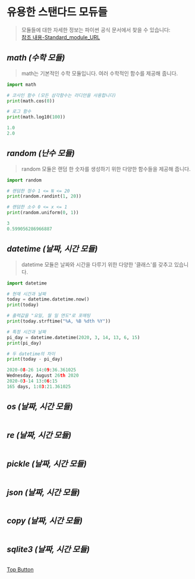 유용한 스탠다드 모듀들
=============
> 모듈들에 대한 자세한 정보는 파이썬 공식 문서에서 찾을 수 있습니다:  
[참조 내용-Standard_module_URL](https://docs.python.org/ko/3/library/)  
  
*math (수학 모듈)*
-------------  
>   math는 기본적인 수학 모듈입니다. 여러 수학적인 함수를 제공해 줍니다.  
```python
import math

# 코사인 함수 (모든 삼각함수는 라디안을 사용합니다)
print(math.cos(0))

# 로그 함수
print(math.log10(100))
```  
  
``` python
1.0
2.0
```  

*random (난수 모듈)*
-------------  
> random 모듈은 랜덤 한 숫자를 생성하기 위한 다양한 함수들을 제공해 줍니다.  
```python
import random

# 랜덤한 정수 1 <= N <= 20 
print(random.randint(1, 20))

# 랜덤한 소수 0 <= x <= 1
print(random.uniform(0, 1))
```    

``` python
3
0.599056286966887
```  

*datetime (날짜, 시간 모듈)*
-------------  
> datetime 모듈은 날짜와 시간을 다루기 위한 다양한 '클래스'를 갖추고 있습니다. 
```python
import datetime 

# 현재 시간과 날짜
today = datetime.datetime.now()
print(today)

# 출력값을 "요일, 월 일 연도"로 포매팅
print(today.strftime("%A, %B %dth %Y"))

# 특정 시간과 날짜
pi_day = datetime.datetime(2020, 3, 14, 13, 6, 15)
print(pi_day)

# 두 datetime의 차이
print(today - pi_day)
```  
``` python
2020-08-26 14:09:36.361025
Wednesday, August 26th 2020
2020-03-14 13:06:15
165 days, 1:03:21.361025
```  

*os (날짜, 시간 모듈)*
-------------  
>   
```python

```  


*re (날짜, 시간 모듈)*
-------------  
>   
```python

```  


*pickle (날짜, 시간 모듈)*
-------------  
>   
```python

```  


*json (날짜, 시간 모듈)*
-------------  
>   
```python

```  


*copy (날짜, 시간 모듈)*
-------------  
>   
```python

```  


*sqlite3 (날짜, 시간 모듈)*
-------------  
>   
```python

```  
 

[Top Button](#)
